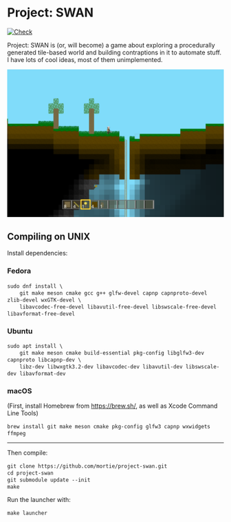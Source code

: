 # Project: SWAN

[![Check](https://github.com/mortie/project-swan/actions/workflows/check.yml/badge.svg)](https://github.com/mortie/project-swan/actions/workflows/check.yml)

Project: SWAN is (or, will become) a game about exploring a procedurally generated
tile-based world and building contraptions in it to automate stuff.
I have lots of cool ideas, most of them unimplemented.

![screenshot](https://raw.githubusercontent.com/mortie/project-swan/main/screenshot.png)

## Compiling on UNIX

Install dependencies:

### Fedora

```shell
sudo dnf install \
    git make meson cmake gcc g++ glfw-devel capnp capnproto-devel zlib-devel wxGTK-devel \
    libavcodec-free-devel libavutil-free-devel libswscale-free-devel libavformat-free-devel
```

### Ubuntu

```shell
sudo apt install \
    git make meson cmake build-essential pkg-config libglfw3-dev capnproto libcapnp-dev \
    libz-dev libwxgtk3.2-dev libavcodec-dev libavutil-dev libswscale-dev libavformat-dev
```

### macOS

(First, install Homebrew from https://brew.sh/, as well as Xcode Command Line Tools)

```shell
brew install git make meson cmake pkg-config glfw3 capnp wxwidgets ffmpeg
```

---

Then compile:

```
git clone https://github.com/mortie/project-swan.git
cd project-swan
git submodule update --init
make
```

Run the launcher with:

```
make launcher
```
